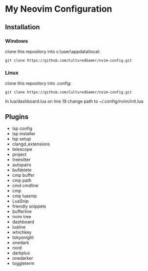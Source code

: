# My Neovim Configuration

## Installation

### Windows
clone this repository into c:\user\appdata\local:

    git clone https://github.com/CulturedGamer/nvim-config.git
    
### Linux 
clone this repository into .config:

    git clone https://github.com/CulturedGamer/nvim-config.git
    
In lua/dashboard.lua on line 19 change path to ~/.config/nvim/init.lua

## Plugins

- lsp config
- lsp installer
- lsp setup
- clangd_extensions
- telescope
- project
- treesitter
- autopairs
- bufdelete
- cmp buffer
- cmp path
- cmd cmdline
- cmp
- cmp luasnip
- LuaSnip
- friendly snippets
- bufferline
- nvim tree
- dashboard
- lualine
- whichkey
- tokyonight
- onedark
- nord
- darkplus
- onedarker
- toggleterm
